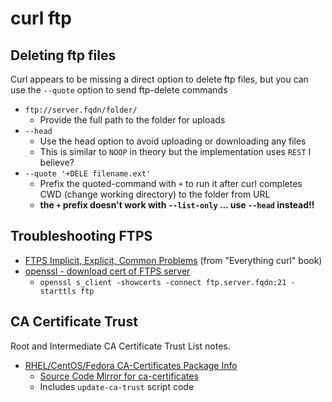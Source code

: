 # curl ftp

## Deleting ftp files

Curl appears to be missing a direct option to delete ftp files, 
but you can use the `--quote` option to send ftp-delete commands

* `ftp://server.fqdn/folder/`
  * Provide the full path to the folder for uploads
* `--head`
  * Use the head option to avoid uploading or downloading any files
  * This is similar to `NOOP` in theory but the implementation uses `REST` I believe?
* `--quote '+DELE filename.ext'`
  * Prefix the quoted-command with `+` to run it after curl completes CWD (change working directory) to the folder from URL
  * **the `+` prefix doesn't work with `--list-only` ... use `--head` instead!!**

## Troubleshooting FTPS

* [FTPS Implicit, Explicit, Common Problems](https://everything.curl.dev/ftp/ftps.html) (from "Everything curl" book)
* [openssl - download cert of FTPS server][1]
  * `openssl s_client -showcerts -connect ftp.server.fqdn:21 -starttls ftp`
 
## CA Certificate Trust

Root and Intermediate CA Certificate Trust List notes.
* [RHEL/CentOS/Fedora CA-Certificates Package Info](https://fedoraproject.org/wiki/CA-Certificates)
  * [Source Code Mirror for ca-certificates][2]
  * Includes `update-ca-trust` script code

[1]: https://stackoverflow.com/questions/10397334/libcurl-is-there-any-way-to-get-certificates-of-ftps-without-logging-in
[2]: https://gitlab.com/redhat/centos-stream/rpms/ca-certificates
